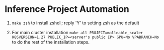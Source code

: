 # Inference Project Automation

1. `make zsh` to install zshell; reply 'Y' to setting zsh as the default

2. For main cluster installation `make all PROJECT=malleable_scaler K8SVERSION=1.27 PUBLIC_IP=<server's public IP> GPU=No VPABRANCH=No` to do the rest of the installation steps.
